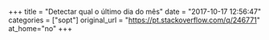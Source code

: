 +++
title = "Detectar qual o último dia do mês"
date = "2017-10-17 12:56:47"
categories = ["sopt"]
original_url = "https://pt.stackoverflow.com/q/246771"
at_home="no"
+++

